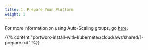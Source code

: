 ```yaml
---
title: 1. Prepare Your Platform
weight: 1
---
```


For more information on using Auto-Scaling groups, go [here](https://docs.aws.amazon.com/autoscaling/ec2/userguide/what-is-amazon-ec2-auto-scaling.html).

{{% content "portworx-install-with-kubernetes/cloud/aws/shared/1-prepare.md" %}}
